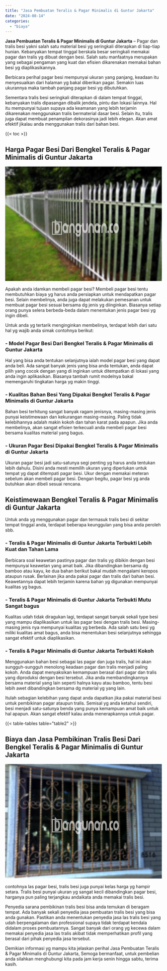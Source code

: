```yaml
---
title: "Jasa Pembuatan Teralis & Pagar Minimalis di Guntur Jakarta"
date: "2024-08-14"
categories: 
  - "biaya"
---
```


**Jasa Pembuatan Teralis & Pagar Minimalis di Guntur Jakarta** – Pagar dan tralis besi yakni salah satu material besi yg seringkali diterapkan di tiap-tiap hunian. Kebanyakan tempat tinggal berskala besar seringkali memakai pagar dan tralis yg dibuat dengan besi. Salah satu manfaatnya merupakan yang sebagai pengaman yang kuat dan efisien dikarenakan memakai bahan besi yg diaplikasikannya.

Berbicara perihal pagar besi mempunyai ukuran yang panjang, keadaan itu menyesuaikan dari halaman yg bakal diberikan pagar. Semakin luas ukurannya maka tambah panjang pagar besi yg dibutuhkan.

Sementara tralis besi seringkali diterapkan di dalam tempat tinggal, kebanyakan tralis dipasangan dibalik jendela, pintu dan lokasi lainnya. Hal itu mempunyai tujuan supaya ada keamanan yang lebih terjamin dikarenakan menggunakan tralis bermaterial dasar besi. Selain itu, tralis juga dapat membuat penampilan dekorasinya jadi lebih elegan. Akan amat efektif jikalau anda menggunakan tralis dari bahan besi.

{{< toc >}}

## Harga Pagar Besi Dari Bengkel Teralis & Pagar Minimalis di Guntur Jakarta

![Jasa Pembuatan Teralis & Pagar Minimalis di Guntur Jakarta](/images/pagar-minimalis-murah-34.png)

Apakah anda idamkan membeli pagar besi? Membeli pagar besi tentu membutuhkan biaya yg harus anda persiapkan untuk mendapatkan pagar besi. Selain membelinya, anda juga dapat melakukan pemesanan untuk membuat pagar besi sesuai bersama dg jenis yg diinginkan. Biasanya setiap orang punya selera berbeda-beda dalam menentukan jenis pagar besi yg ingin dibeli.

Untuk anda yg tertarik menginginkan membelinya, terdapat lebih dari satu hal yg wajib anda simak contohnya berikut:
### \- Model Pagar Besi Dari Bengkel Teralis & Pagar Minimalis di Guntur Jakarta

Hal yang bisa anda tentukan selanjutnya ialah model pagar besi yang dapat anda beli. Ada sangat banyak jenis yang bisa anda tentukan, anda dapat pilih yang cocok dengan yang di inginkan untuk ditempatkan di lokasi yang anda ingin aplikasikan. Biasanya tambah rumit modelnya bakal memengaruhi tingkatan harga yg makin tinggi.

### \- Kualitas Bahan Besi Yang Dipakai Bengkel Teralis & Pagar Minimalis di Guntur Jakarta

Bahan besi terhitung sangat banyak ragam jenisnya, masing-masing jenis punyai keistimewaan dan kekurangan masing-masing. Paling tidak kelebihannya adalah makin kokoh dan tahan karat pada apapun. Jika anda membelinya, akan sangat efisien terkecuali anda membeli pagar besi bersama kualitas material yang bagus.

### \- Ukuran Pagar Besi Dipakai Bengkel Teralis & Pagar Minimalis di Guntur Jakarta

Ukuran pagar besi jadi satu-satunya segi penting yg harus anda tentukan lebih dahulu. Disini anda mesti memilih ukuran yang diperlukan untuk tempat yg dapat ditempati pagar besi. Ukur dengan memakai meteran sebelum akan membeli pagar besi. Dengan begitu, pagar besi yg anda butuhkan akan dibeli sesuai rencana.

## Keistimewaan Bengkel Teralis & Pagar Minimalis di Guntur Jakarta

Untuk anda yg menggunakan pagar dan termasuk tralis besi di sekitar tempat tinggal anda, terdapat beberapa keunggulan yang bisa anda peroleh sbb.

### \- Teralis & Pagar Minimalis di Guntur Jakarta Terbukti Lebih Kuat dan Tahan Lama

Berbicara soal keawetan pastinya pagar dan tralis yg dibikin dengan besi mempunyai keawetan yang amat baik. Jika dibandingkan bersama dg bamboo atau kayu, ke dua bahan berikut bakal mudah mengalami keropos ataupun rusak. Berlainan jika anda pakai pagar dan tralis dari bahan besi. Keawetannya dapat lebih terjamin karena bahan yg digunakan mempunyai kualitas yg bagus.

### \- Teralis & Pagar Minimalis di Guntur Jakarta Terbukti Mutu Sangat bagus

Kualitas udah tidak diragukan lagi, terdapat sangat banyak sekali type besi yang mampu diaplikasikan untuk las pagar besi dengan tralis besi. Masing-masing jenis nya mempunyai kualitas yg berbeda. Ada salah satu besi yg miliki kualitas amat bagus, anda bisa menentukan besi selanjutnya sehingga sangat efektif untuk diaplikasikan.

### \- Teralis & Pagar Minimalis di Guntur Jakarta Terbukti Kokoh

Menggunakan bahan besi sebagai las pagar dan juga tralis, hal ini akan sungguh-sungguh menolong keadaan pagar dan tralis menjadi paling kokoh. Anda dapat menyaksikan kemampuan berasal dari pagar dan tralis yang diproduksi dengan besi tersebut. Jika anda membandingkannya bersama material yang lain seperti halnya kayu atau bamboo, tentu besi lebih awet dibandingkan bersama dg material yg yang lain.

Itulah sebagian kelebihan yang dapat anda dapatkan jika pakai material besi untuk pembikinan pagar ataupun tralis. Semisal yg anda ketahui sendiri, besi menjadi satu-satunya benda yang punya kemampuan amat baik untuk hal apapun. Akan sangat efektif kalau anda menerapkannya untuk pagar.

{{< table-tables table="table2" >}}

## Biaya dan Jasa Pembikinan Tralis Besi Dari Bengkel Teralis & Pagar Minimalis di Guntur Jakarta

![Jasa Pembuatan Teralis & Pagar Minimalis di Guntur Jakarta](/images/teralis-minimalis-murah-31.png)

contohnya las pagar besi, tralis besi juga punyai kelas harga yg hampir setara. Tralis besi punyai ukuran yg sangat kecil dibandingkan pagar besi, harganya pun paling terjangkau andaikata anda memakai tralis besi.

Penyedia sarana pembikinan tralis besi bisa anda temukan di beragam tempat. Ada banyak sekali penyedia jasa pembuatan tralis besi yang bisa anda gunakan. Pastikan anda menentukan penyedia jasa las tralis besi yang udah berpengalaman dan professional supaya tidak terdapat kendala didalam proses pembuatannya. Sangat banyak dari orang yg kecewa dalam memakai penyedia jasa las tralis akibat tidak memperhatikan profil yang berasal dari pihak penyedia jasa tersebut.

Demikian informasi yg mampu kita jelaskan perihal Jasa Pembuatan Teralis & Pagar Minimalis di Guntur Jakarta, Semoga bermanfaat, untuk pembelian anda silahkan menghubungi kita pada jam kerja senin hingga sabtu, terima kasih.
